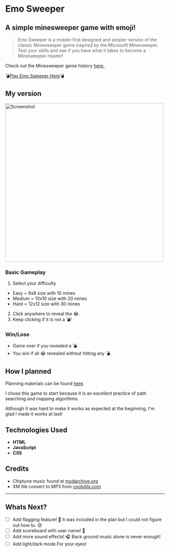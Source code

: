 # Emo Sweeper

## A simple minesweeper game with emoji!

>Emo Sweeper is a mobile-first designed and simpler version of the classic Minesweeper game inspired by the Microsoft Minesweeper. Test your skills and see if you have what it takes to become a Minesweeper master!

Check out the Minesweeper game history [here.](https://en.wikipedia.org/wiki/Minesweeper_(video_game))

💣[Play Emo Sweeper Here](https://emosweeper.netlify.app/)💣

## My version
<img src="https://user-images.githubusercontent.com/23459228/209189519-5b204e58-3c2e-465f-80e1-c7e6b1eb622d.png" alt="Screenshot" width="500"/> 

### Basic Gameplay
1. Select your difficulty 
  - Easy = 8x8 size with 10 mines
  - Medium = 10x10 size with 20 mines
  - Hard = 12x12 size with 30 mines
2. Click anywhere to reveal the 😂.
3. Keep clicking if it is not a 💣!
### Win/Lose
+ Game over if you revealed a 💣.
+ You win if all 😂 revealed without hitting any 💣.

## How I planned

Planning materials can be found [here](https://docs.google.com/document/d/1-aAaCdS2Vf3sUTojKHi74zKY1j2Zuwti-eqBWURe8dg/edit).

I chose this game to start because it is an excellent practice of path searching and mapping algorithms.

Although it was hard to make it works as expected at the beginning, I'm glad I made it works at last!

## Technologies Used
+ **HTML**
+ **JavaScript**
+ **CSS**

## Credits
+ Chiptune music found at [modarchive.org](https://modarchive.org/index.php?request=view_by_moduleid&query=66187)
+ XM file convert to MP3 from [coolutils.com](https://www.coolutils.com/online/XM-to-MP3)
---
## Whats Next?
+ [ ] Add flagging feature! 🚩 It was included in the plan but I could not figure out how to. 😟
+ [ ] Add scoreboard with user name! 💯 
+ [ ] Add more sound effects! 🎧 Back ground music alone is never enough!
+ [ ] Add light/dark mode.For your eyes!